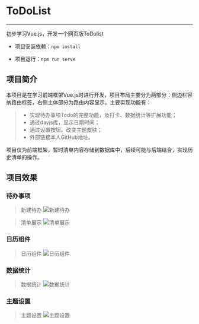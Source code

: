 # ToDoList
------------

初步学习Vue.js，开发一个网页版ToDolist

- 项目安装依赖：`npm install`

- 项目运行：`npm run serve`

## 项目简介
本项目是在学习前端框架Vue.js时进行开发，项目布局主要分为两部分：侧边栏容纳路由标签，右侧主体部分为路由内容显示。主要实现功能有：
>* 实现待办事项Todo的完整功能，及打卡、数据统计等扩展功能；
>* 通过dayjs库，显示日期时间；
>* 通过设置按钮，改变主题皮肤；
>* 外部链接本人GitHub地址。

项目仅为前端框架，暂时清单内容存储到数据库中，后续可能与后端结合，实现历史清单的操作。

## 项目效果
### 待办事项
>新建待办 ![新建待办](https://raw.githubusercontent.com/flyerwge/Image/master/ToDo/Snipaste_2021-07-21_20-34-49.png?token=AGVA5JMOIEOE3WDAT65J52DA7AXBM)


> 清单展示 ![清单展示](https://raw.githubusercontent.com/flyerwge/Image/master/ToDo/Snipaste_2021-07-21_20-36-01.png?token=AGVA5JNEHGH42KO6YRPRAXDA7AXHA)

### 日历组件
> 日历组件 ![日历组件](https://raw.githubusercontent.com/flyerwge/Image/master/ToDo/Snipaste_2021-07-21_20-33-49.png?token=AGVA5JNN2DLXQHTBR2P7HTTA7AW6A)

### 数据统计
> 数据统计 ![数据统计](https://raw.githubusercontent.com/flyerwge/Image/master/ToDo/Snipaste_2021-07-21_20-36-28.png?token=AGVA5JMWKIVFTNWLLKDNIZLA7AXKC)

### 主题设置
> 主题设置 ![主题设置](https://raw.githubusercontent.com/flyerwge/Image/master/ToDo/Snipaste_2021-07-21_20-36-47.png?token=AGVA5JMEOC5YOTHI65SY3QTA7AXMM)

